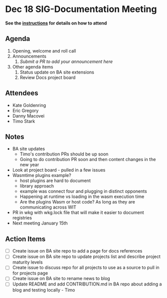 # Dec 18 SIG-Documentation Meeting

**See the [instructions](../README.md) for details on how to attend**

## Agenda

1. Opening, welcome and roll call
1. Announcements
    1. _Submit a PR to add your announcement here_
1. Other agenda items
    1. Status update on BA site extensions
    2. Review Docs project board

## Attendees

* Kate Goldenring
* Eric Gregory
* Danny Macovei
* Timo Stark

## Notes

* BA site updates
  * Timo's contribution PRs should be up soon
  * Going to do contribution PR soon and then content changes in the new year
* Look at project board - pulled in a few issues
* Wasmtime plugins example?
  * host plugins are hard to document
  * library approach
  * example was connect four and plugging in distinct opponents
  * Happening at runtime vs loading in the wasm execution time
  * Are the plugins Wasm or host code? As long as they are communicating across WIT
* PR in wkg with wkg.lock file that will make it easier to document registries
* Next meeting January 15th

## Action Items

* [ ] Create issue on BA site repo to add a page for docs references
* [ ] Create issue on BA site repo to update projects list and describe project maturity levels
* [ ] Create issue to discuss repo for all projects to use as a source to pull in for projects page
* [ ] Create issue on BA site to rename news to blog 
* [ ] Update README and add CONTRIBUTION.md in BA repo about adding a blog and testing locally - Timo
